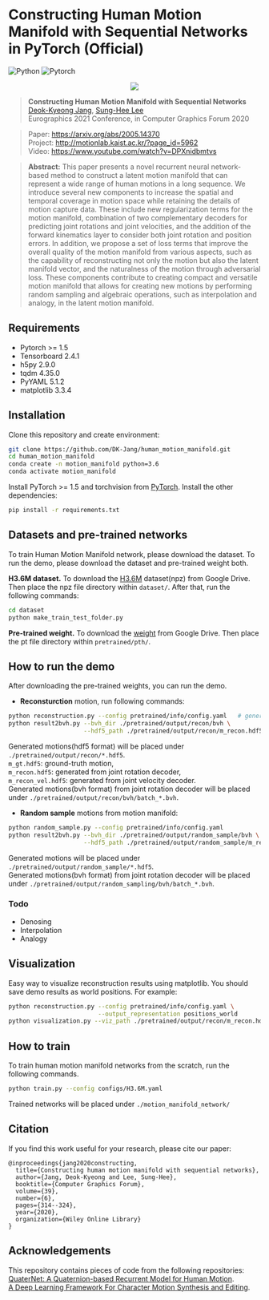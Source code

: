 # Constructing Human Motion Manifold with Sequential Networks in PyTorch (Official)
![Python](https://img.shields.io/badge/Python->=3.6-Blue?logo=python)  ![Pytorch](https://img.shields.io/badge/PyTorch->=1.5.0-Red?logo=pytorch)

<p align="center"><img src="images/random_sampling.gif" align="center"> <br></p>

> **Constructing Human Motion Manifold with Sequential Networks**<br>
> [Deok-Kyeong Jang](https://github.com/DK-Jang), [Sung-Hee Lee](http://motionlab.kaist.ac.kr/?page_id=41)<br>
> Eurographics 2021 Conference, in Computer Graphics Forum 2020<br>

> Paper: https://arxiv.org/abs/2005.14370<br>
> Project: http://motionlab.kaist.ac.kr/?page_id=5962<br>
> Video: https://www.youtube.com/watch?v=DPXnidbmtvs<br>

> **Abstract:** This paper presents a novel recurrent neural network-based method to construct a latent motion manifold that can represent a wide range of human motions in a long sequence. We introduce several new components to increase the spatial and temporal coverage in motion space while retaining the details of motion capture data. These include new regularization terms for the motion manifold, combination of two complementary decoders for predicting joint rotations and joint velocities, and the addition of the forward kinematics layer to consider both joint rotation and position errors. In addition, we propose a set of loss terms that improve the overall quality of the motion manifold from various aspects, such as the capability of reconstructing not only the motion but also the latent  manifold vector, and the naturalness of the motion through adversarial loss.
These components contribute to creating compact and versatile motion manifold that allows for creating new motions by performing random sampling and algebraic operations, such as interpolation and analogy, in the latent motion manifold.

## Requirements
- Pytorch >= 1.5
- Tensorboard 2.4.1
- h5py 2.9.0
- tqdm 4.35.0
- PyYAML 5.1.2
- matplotlib 3.3.4

## Installation
Clone this repository and create environment:

```bash
git clone https://github.com/DK-Jang/human_motion_manifold.git
cd human_motion_manifold
conda create -n motion_manifold python=3.6
conda activate motion_manifold
```
Install PyTorch >= 1.5 and torchvision from [PyTorch](https://pytorch.org/).
Install the other dependencies:
```bash
pip install -r requirements.txt 
```

## Datasets and pre-trained networks
To train Human Motion Manifold network, please download the dataset.
To run the demo, please download the dataset and pre-trained weight both.

<b>H3.6M dataset.</b> To download the [H3.6M](https://drive.google.com/file/d/1HNcgnCMOZ9p6WR-lsKhLOQhHbgOjZHhg/view?usp=sharing) dataset(npz) from Google Drive. Then place the npz file directory within `dataset/`. 
After that, run the following commands:

```bash
cd dataset
python make_train_test_folder.py
```

<b>Pre-trained weight.</b> To download the [weight](https://drive.google.com/file/d/1M05ECR04iB-NTjElF7xin8nm8-_Xq1Iw/view?usp=sharing) from Google Drive. Then place the pt file directory within `pretrained/pth/`.

## How to run the demo
After downloading the pre-trained weights, you can run the demo.
- <b>Reconsturction</b> motion, run following commands:
```bash
python reconstruction.py --config pretrained/info/config.yaml   # generate motions
python result2bvh.py --bvh_dir ./pretrained/output/recon/bvh \
                     --hdf5_path ./pretrained/output/recon/m_recon.hdf5    # hdf5 to bvh 
```
Generated motions(hdf5 format) will be placed under `./pretrained/output/recon/*.hdf5`. \
`m_gt.hdf5`: ground-truth motion, \
`m_recon.hdf5`: generated from joint rotation decoder, \
`m_recon_vel.hdf5`: generated from joint velocity decoder. \
Generated motions(bvh format) from joint rotation decoder will be placed under `./pretrained/output/recon/bvh/batch_*.bvh`.

- <b>Random sample</b> motions from motion manifold:
```bash
python random_sample.py --config pretrained/info/config.yaml
python result2bvh.py --bvh_dir ./pretrained/output/random_sample/bvh \
                     --hdf5_path ./pretrained/output/random_sample/m_recon.hdf5
```
Generated motions will be placed under `./pretrained/output/random_sample/*.hdf5`. \
Generated motions(bvh format) from joint rotation decoder will be placed under `./pretrained/output/random_sampling/bvh/batch_*.bvh`.


### Todo
- Denosing
- Interpolation
- Analogy

<!-- - <b>Denosing</b> motion data by projecting it to the latent motion manifold:
```bash
python remove_noise.py --config pretrained/info/config.yaml
```
Generated motions will be placed under `./pretrained/output/recon/*.hdf5`. -->

## Visualization
Easy way to visualize reconstruction results using matplotlib. You should save demo results as world positions.
For example:
```bash
python reconstruction.py --config pretrained/info/config.yaml \
                         --output_representation positions_world
python visualization.py --viz_path ./pretrained/output/recon/m_recon.hdf5
```

## How to train
To train human motion manifold networks from the scratch, run the following commands.
```bash
python train.py --config configs/H3.6M.yaml
```
Trained networks will be placed under `./motion_manifold_network/`

## Citation
If you find this work useful for your research, please cite our paper:

```
@inproceedings{jang2020constructing,
  title={Constructing human motion manifold with sequential networks},
  author={Jang, Deok-Kyeong and Lee, Sung-Hee},
  booktitle={Computer Graphics Forum},
  volume={39},
  number={6},
  pages={314--324},
  year={2020},
  organization={Wiley Online Library}
}
```

## Acknowledgements
This repository contains pieces of code from the following repositories: \
[QuaterNet: A Quaternion-based Recurrent Model for Human Motion](https://github.com/facebookresearch/QuaterNet). \
[A Deep Learning Framework For Character Motion Synthesis and Editing](http://theorangeduck.com/page/deep-learning-framework-character-motion-synthesis-and-editing).